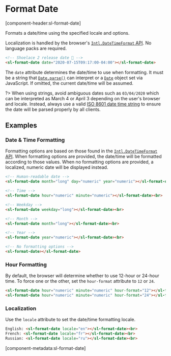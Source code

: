 # Format Date

[component-header:sl-format-date]

Formats a date/time using the specified locale and options.

Localization is handled by the browser's [`Intl.DateTimeFormat` API](https://developer.mozilla.org/en-US/docs/Web/JavaScript/Reference/Global_Objects/Intl/DateTimeFormat). No language packs are required.

```html preview
<!-- Shoelace 2 release date 🎉 -->
<sl-format-date date="2020-07-15T09:17:00-04:00"></sl-format-date>
```

The `date` attribute determines the date/time to use when formatting. It must be a string that [`Date.parse()`](https://developer.mozilla.org/en-US/docs/Web/JavaScript/Reference/Global_Objects/Date/parse) can interpret or a [`Date`](https://developer.mozilla.org/en-US/docs/Web/JavaScript/Reference/Global_Objects/Date) object set via JavaScript. If omitted, the current date/time will be assumed.

?> When using strings, avoid ambiguous dates such as `03/04/2020` which can be interpreted as March 4 or April 3 depending on the user's browser and locale. Instead, always use a valid [ISO 8601 date time string](https://developer.mozilla.org/en-US/docs/Web/JavaScript/Reference/Global_Objects/Date/parse#Date_Time_String_Format) to ensure the date will be parsed properly by all clients.


## Examples

### Date & Time Formatting

Formatting options are based on those found in the [`Intl.DateTimeFormat` API](https://developer.mozilla.org/en-US/docs/Web/JavaScript/Reference/Global_Objects/Intl/DateTimeFormat). When formatting options are provided, the date/time will be formatted according to those values. When no formatting options are provided, a localized, numeric date will be displayed instead.

```html preview
<!-- Human-readable date -->
<sl-format-date month="long" day="numeric" year="numeric"></sl-format-date><br>

<!-- Time -->
<sl-format-date hour="numeric" minute="numeric"></sl-format-date><br>

<!-- Weekday -->
<sl-format-date weekday="long"></sl-format-date><br>

<!-- Month -->
<sl-format-date month="long"></sl-format-date><br>

<!-- Year -->
<sl-format-date year="numeric"></sl-format-date><br>

<!-- No formatting options -->
<sl-format-date></sl-format-date>
```

### Hour Formatting

By default, the browser will determine whether to use 12-hour or 24-hour time. To force one or the other, set the `hour-format` attribute to `12` or `24`.

```html preview
<sl-format-date hour="numeric" minute="numeric" hour-format="12"></sl-format-date><br>
<sl-format-date hour="numeric" minute="numeric" hour-format="24"></sl-format-date>
```

### Localization

Use the `locale` attribute to set the date/time formatting locale.

```html preview
English: <sl-format-date locale="en"></sl-format-date><br>
French: <sl-format-date locale="fr"></sl-format-date><br>
Russian: <sl-format-date locale="ru"></sl-format-date><br>
```

[component-metadata:sl-format-date]
